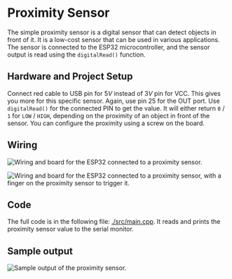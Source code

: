 # Proximity Sensor

The simple proximity sensor is a digital sensor that can detect objects
in front of it. It is a low-cost sensor that can be used in various
applications. The sensor is connected to the ESP32 microcontroller, and
the sensor output is read using the `digitalRead()` function.

## Hardware and Project Setup

Connect red cable to USB pin for $5V$ instead of $3V$ pin for VCC. This
gives you more for this specific sensor. Again, use pin $25$ for the OUT port.
Use `digitalRead()` for the connected PIN to get the value.
It will either return `0` / `1` for `LOW` / `HIGH`,
depending on the proximity of an object in front of the sensor. You can
configure the proximity using a screw on the board.

## Wiring

![Wiring and board for the ESP32 connected to a proximity
sensor.](./media/wiring-proximity.jpeg)

![Wiring and board for the ESP32 connected to a proximity sensor, with a
finger on the proximity sensor to trigger
it.](./media/wiring-proximity-finger.jpeg)

## Code

The full code is in the following file: [./src/main.cpp](./src/main.cpp).
It reads and prints the proximity sensor value to the serial monitor.

## Sample output

![Sample output of the proximity
sensor.](./media/sample-output-proximity.png)
